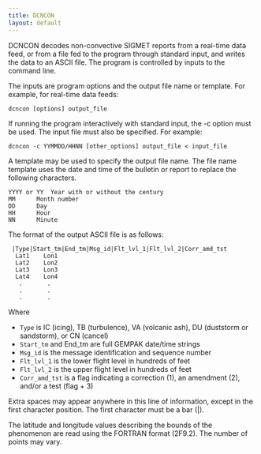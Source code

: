 ```yaml
---
title: DCNCON
layout: default
---
```



DCNCON decodes non-convective SIGMET reports from a real-time data 
feed, or from a file fed to the program through standard input, and 
writes the data to an ASCII file.  The program is controlled by 
inputs to the command line.

The inputs are program options and the output file name or template.
For example, for real-time data feeds:

	dcncon [options] output_file

If running the program interactively with standard input, the -c
option must be used.  The input file must also be specified.
For example:

	dcncon -c YYMMDD/HHNN [other_options] output_file < input_file

A template may be used to specify the output file name.  The file
name template uses the date and time of the bulletin or report
to replace the following characters.

	YYYY or YY	Year with or without the century
	MM		Month number
	DD		Day
	HH		Hour
	NN		Minute


 The format of the output ASCII file is as follows:

     |Type|Start_tm|End_tm|Msg_id|Flt_lvl_1|Flt_lvl_2|Corr_amd_tst
      Lat1    Lon1
      Lat2    Lon2
      Lat3    Lon3
      Lat4    Lon4
       .       .
       .       .
       .       .

 Where
 
 * `Type` is IC (icing), TB (turbulence), VA (volcanic ash),
      DU (duststorm or sandstorm), or CN (cancel) 
 * `Start_tm` and End_tm are full GEMPAK date/time strings	
 * `Msg_id` is the message identification and sequence number	
 * `Flt_lvl_1` is the lower flight level in hundreds of feet	
 * `Flt_lvl_2` is the upper flight level in hundreds of feet	
 * `Corr_amd_tst` is a flag indicating a correction (1), an	
		amendment (2), and/or a test (flag + 3)

 Extra spaces may appear anywhere in this line of information,
 except in the first character position.  The first character must
 be a bar (|).

 The latitude and longitude values describing the bounds of the
 phenomenon are read using the FORTRAN format (2F9.2).  The number 
 of points may vary.


